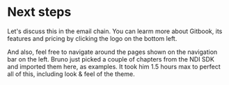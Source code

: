 # Next steps

Let's discuss this in the email chain. You can learm more about Gitbook, its features and pricing by clicking the logo on the bottom left.

And also, feel free to navigate around the pages shown on the navigation bar on the left. Bruno just picked a couple of chapters from the NDI SDK and imported them here, as examples. It took him 1.5 hours max to perfect all of this, including look & feel of the theme.
